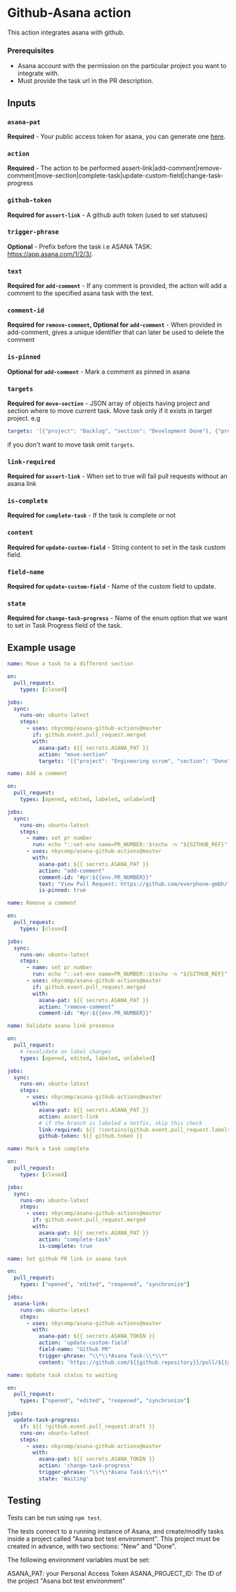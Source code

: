 # Github-Asana action

This action integrates asana with github.

### Prerequisites

- Asana account with the permission on the particular project you want to integrate with.
- Must provide the task url in the PR description.

## Inputs

### `asana-pat`

**Required** - Your public access token for asana, you can generate one [here](https://app.asana.com/0/developer-console).

### `action`

**Required** - The action to be performed assert-link|add-comment|remove-comment|move-section|complete-task|update-custom-field|change-task-progress

### `github-token`

**Required for `assert-link`** - A github auth token (used to set statuses)

### `trigger-phrase`

**Optional** - Prefix before the task i.e ASANA TASK: https://app.asana.com/1/2/3/.

### `text`

**Required for `add-comment`** - If any comment is provided, the action will add a comment to the specified asana task with the text.

### `comment-id`

**Required for `remove-comment`, Optional for `add-comment`** - When provided in add-comment, gives a unique identifier that can later be used to delete the comment

### `is-pinned`

**Optional for `add-comment`** - Mark a comment as pinned in asana

### `targets`

**Required for `move-section`** - JSON array of objects having project and section where to move current task. Move task only if it exists in target project. e.g

```yaml
targets: '[{"project": "Backlog", "section": "Development Done"}, {"project": "Current Sprint", "section": "In Review"}]'
```

if you don't want to move task omit `targets`.

### `link-required`

**Required for `assert-link`** - When set to true will fail pull requests without an asana link

### `is-complete`

**Required for `complete-task`** - If the task is complete or not

### `content`

**Required for `update-custom-field`** - String content to set in the task custom field.

### `field-name`

**Required for `update-custom-field`** - Name of the custom field to update.

### `state`

**Required for `change-task-progress`** - Name of the enum option that we want to set in Task Progress field of the task.

## Example usage

```yaml
name: Move a task to a different section

on:
  pull_request:
    types: [closed]

jobs:
  sync:
    runs-on: ubuntu-latest
    steps:
      - uses: nbycomp/asana-github-actions@master
        if: github.event.pull_request.merged
        with:
          asana-pat: ${{ secrets.ASANA_PAT }}
          action: "move-section"
          targets: '[{"project": "Engineering scrum", "section": "Done"}]'
```

```yaml
name: Add a comment

on:
  pull_request:
    types: [opened, edited, labeled, unlabeled]

jobs:
  sync:
    runs-on: ubuntu-latest
    steps:
      - name: set pr number
        run: echo "::set-env name=PR_NUMBER::$(echo -n "${GITHUB_REF}" | awk 'BEGIN { FS = "/" } ; { print $3 }')"
      - uses: nbycomp/asana-github-actions@master
        with:
          asana-pat: ${{ secrets.ASANA_PAT }}
          action: "add-comment"
          comment-id: "#pr:${{env.PR_NUMBER}}"
          text: "View Pull Request: https://github.com/everphone-gmbh/frontend-symfony/pull/${{env.PR_NUMBER}}"
          is-pinned: true
```

```yaml
name: Remove a comment

on:
  pull_request:
    types: [closed]

jobs:
  sync:
    runs-on: ubuntu-latest
    steps:
      - name: set pr number
        run: echo "::set-env name=PR_NUMBER::$(echo -n "${GITHUB_REF}" | awk 'BEGIN { FS = "/" } ; { print $3 }')"
      - uses: nbycomp/asana-github-actions@master
        if: github.event.pull_request.merged
        with:
          asana-pat: ${{ secrets.ASANA_PAT }}
          action: "remove-comment"
          comment-id: "#pr:${{env.PR_NUMBER}}"
```

```yaml
name: Validate asana link presence

on:
  pull_request:
    # revalidate on label changes
    types: [opened, edited, labeled, unlabeled]

jobs:
  sync:
    runs-on: ubuntu-latest
    steps:
      - uses: nbycomp/asana-github-actions@master
        with:
          asana-pat: ${{ secrets.ASANA_PAT }}
          action: assert-link
          # if the branch is labeled a hotfix, skip this check
          link-required: ${{ !contains(github.event.pull_request.labels.*.name, 'hotfix') }}
          github-token: ${{ github.token }}
```

```yaml
name: Mark a task complete

on:
  pull_request:
    types: [closed]

jobs:
  sync:
    runs-on: ubuntu-latest
    steps:
      - uses: nbycomp/asana-github-actions@master
        if: github.event.pull_request.merged
        with:
          asana-pat: ${{ secrets.ASANA_PAT }}
          action: "complete-task"
          is-complete: true
```

```yaml
name: Set github PR link in asana task

on:
  pull_request:
    types: ["opened", "edited", "reopened", "synchronize"]

jobs:
  asana-link:
    runs-on: ubuntu-latest
    steps:
      - uses: nbycomp/asana-github-actions@master
        with:
          asana-pat: ${{ secrets.ASANA_TOKEN }}
          action: 'update-custom-field'
          field-name: "Github PR"
          trigger-phrase: "\\*\\*Asana Task:\\*\\*"
          content: 'https://github.com/${{github.repository}}/pull/${{github.event.pull_request.number}}'
```

```yaml
name: Update task status to waiting

on:
  pull_request:
    types: ["opened", "edited", "reopened", "synchronize"]

jobs:
  update-task-progress:
    if: ${{ !github.event.pull_request.draft }}
    runs-on: ubuntu-latest
    steps:
      - uses: nbycomp/asana-github-actions@master
        with:
          asana-pat: ${{ secrets.ASANA_TOKEN }}
          action: 'change-task-progress'
          trigger-phrase: "\\*\\*Asana Task:\\*\\*"
          state: 'Waiting'
```

## Testing

Tests can be run using `npm test`.

The tests connect to a running instance of Asana, and create/modify tasks inside a project
called "Asana bot test environment". This project must be created in advance,
with two sections: "New" and "Done".

The following environment variables must be set:

ASANA_PAT: your Personal Access Token
ASANA_PROJECT_ID: The ID of the project "Asana bot test environment"
